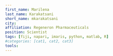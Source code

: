 ```yaml
---
first_name: Marilena
last_name: Karakatsani
short_name: mkarakatsani
city: 
affiliation: Regeneron Pharmaceuticals
position: Scientist
tags: [fiji, napari, imaris, python, matlab, R]
#categories: [cat1, cat2, cat3]
tools:
---
```

